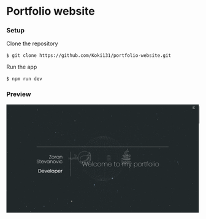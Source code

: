 # Portfolio website

### Setup

Clone the repository

```
$ git clone https://github.com/Koki131/portfolio-website.git
```
Run the app

```
$ npm run dev
```

### Preview
![Preview](assets/portfolio1.png)



